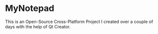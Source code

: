 # MyNotepad
This is an Open-Source Cross-Platform Project I created over a couple of days with the help of Qt Creator.
